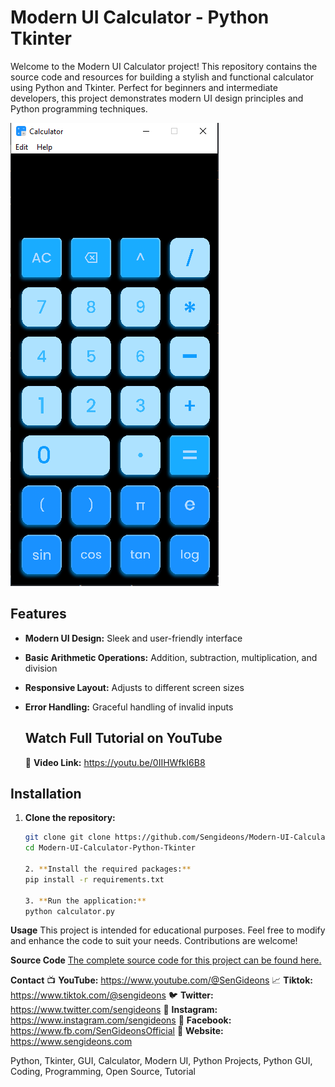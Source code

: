 # Modern UI Calculator - Python Tkinter

Welcome to the Modern UI Calculator project! This repository contains the source code and resources for building a stylish and functional calculator using Python and Tkinter. Perfect for beginners and intermediate developers, this project demonstrates modern UI design principles and Python programming techniques.

![Modern UI Calculator](tkinter-calculator.png)

## Features

- **Modern UI Design:** Sleek and user-friendly interface
- **Basic Arithmetic Operations:** Addition, subtraction, multiplication, and division
- **Responsive Layout:** Adjusts to different screen sizes
- **Error Handling:** Graceful handling of invalid inputs

  ## Watch Full Tutorial on YouTube
  🔗 **Video Link:** https://youtu.be/0IIHWfkI6B8

## Installation

1. **Clone the repository:**
   ```bash
   git clone git clone https://github.com/Sengideons/Modern-UI-Calculator-Python-Tkinter.git
   cd Modern-UI-Calculator-Python-Tkinter

   2. **Install the required packages:**
   pip install -r requirements.txt

   3. **Run the application:**
   python calculator.py

**Usage**
This project is intended for educational purposes. Feel free to modify and enhance the code to suit your needs. Contributions are welcome!

**Source Code**
[The complete source code for this project can be found here.](https://buymeacoffee.com/sengideons/e/281631)

**Contact**
📺 **YouTube:**  https://www.youtube.com/@SenGideons
📈 **Tiktok:**  https://www.tiktok.com/@sengideons
🐦 **Twitter:**  https://www.twitter.com/sengideons
📸 **Instagram:** https://www.instagram.com/sengideons
📘 **Facebook:** https://www.fb.com/SenGideonsOfficial
🔗 **Website:** https://www.sengideons.com 

Python, Tkinter, GUI, Calculator, Modern UI, Python Projects, Python GUI, Coding, Programming, Open Source, Tutorial


